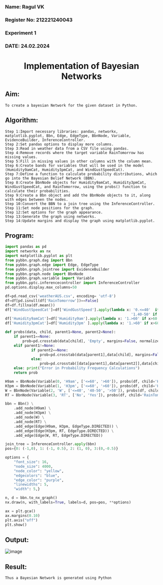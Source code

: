 <H3> Name:  Ragul VK </H3>
<H3>Register No: 212221240043</H3>
<H3> Experiment 1</H3>
<H3>DATE: 24.02.2024 </H3>
<H1 ALIGN=CENTER> Implementation of Bayesian Networks</H1>

## Aim:
    To create a bayesian Network for the given dataset in Python.
    
## Algorithm:

    Step 1:Import necessary libraries: pandas, networkx, matplotlib.pyplot, Bbn, Edge, EdgeType, BbnNode, Variable, EvidenceBuilder, InferenceController.
    Step 2:Set pandas options to display more columns.
    Step 3:Read in weather data from a CSV file using pandas.
    Step 4:Remove records where the target variable RainTomorrow has missing values.
    Step 5:Fill in missing values in other columns with the column mean.
    Step 6:Create bands for variables that will be used in the model (Humidity9amCat, Humidity3pmCat, and WindGustSpeedCat).
    Step 7:Define a function to calculate probability distributions, which go into the Bayesian Belief Network (BBN).
    Step 8:Create BbnNode objects for Humidity9amCat, Humidity3pmCat, WindGustSpeedCat, and RainTomorrow, using the probs() function to calculate their probabilities.
    Step 9:Create a Bbn object and add the BbnNode objects to it, along with edges between the nodes.
    Step 10:Convert the BBN to a join tree using the InferenceController.
    Step 11:Set node positions for the graph.
    Step 12:Set options for the graph appearance.
    Step 13:Generate the graph using networks.
    Step 14:Update margins and display the graph using matplotlib.pyplot.

## Program:
```python
import pandas as pd
import networkx as nx
import matplotlib.pyplot as plt
from pybbn.graph.dag import Bbn
from pybbn.graph.edge import Edge, EdgeType
from pybbn.graph.jointree import EvidenceBuilder
from pybbn.graph.node import BbnNode
from pybbn.graph.variable import Variable
from pybbn.pptc.inferencecontroller import InferenceController
pd.options.display.max_columns=50
```
```python
df=pd.read_csv('weatherAUS.csv', encoding= 'utf-8')
df=df[pd.isnull(df['RainTomorrow'])==False]
df=df.fillna(df.mean())
df['WindGustSpeedCat']=df['WindGustSpeed'].apply(lambda x: '0.<=40'  if x<=40 else
                                                          '1.40-50' if 40<x<=50 else '2.>50')
df['Humidity9amCat']=df['Humidity9am'].apply(lambda x: '1.>60' if x>60 else '0.‹=60')
df['Humidity3pmCat']=df['Humidity3pm' ].apply(lambda x: '1.>60' if x>60 else '0.<=60')
```
```python
def probs(data, child, parent1=None, parent2=None):
    if parent1==None:
        prob=pd.crosstab(data[child], 'Empty', margins=False, normalize='columns').sort_index().to_numpy().reshape(-1).tolist()
    elif parent1!=None:
            if parent2==None:
                prob=pd.crosstab(data[parent1],data[child], margins=False, normalize='index').sort_index().to_numpy().reshape(-1).tolist()
            else:
                prob=pd.crosstab([data[parent1],data[parent2]],data[child], margins=False, normalize='index').sort_index().to_numpy().reshape(-1).tolist()
    else: print("Error in Probability Frequency Calculations")
    return prob
```
```python
H9am = BbnNode(Variable(0, 'H9am', ['<=60', '>60']), probs(df, child='Humidity9amCat'))
H3pm = BbnNode(Variable(1, 'H3pm', ['<=60', '>60']), probs(df, child='Humidity3pmCat', parent1='Humidity9amCat'))
W = BbnNode(Variable(2, 'W', ['<=40', '40-50', '>50']), probs(df, child='WindGustSpeedCat'))
RT = BbnNode(Variable(3, 'RT', ['No', 'Yes']), probs(df, child='RainTomorrow', parent1='Humidity3pmCat', parent2='WindGustSpeedCat'))
```
```python
bbn = Bbn() \
    .add_node(H9am) \
    .add_node(H3pm) \
    .add_node(W) \
    .add_node(RT) \
    .add_edge(Edge(H9am, H3pm, EdgeType.DIRECTED)) \
    .add_edge(Edge(H3pm, RT, EdgeType.DIRECTED)) \
    .add_edge(Edge(W, RT, EdgeType.DIRECTED))
```
```python
join_tree = InferenceController.apply(bbn)
pos={0: (-1,0), 1: (-1, 0.5), 2: (1, 0), 3:(0,-0.5)}

options = {
    "font_size": 16,
    "node_size": 4000,
    "node_color": "yellow",
    "edgecolors": "blue",
    "edge_color": "purple",
    "linewidths": 5,
    "width": 5,}
```
```python
n, d = bbn.to_nx_graph()
nx.draw(n, with_labels=True, labels=d, pos=pos, **options)
```
```python
ax = plt.gca()
ax.margins(0.10)
plt.axis("off")
plt.show()
```
## Output:

![image](https://github.com/JoyceBeulah/Ex1-AAI/assets/118343698/25a32de8-6bf7-4bdf-aa26-0acc6c7896b7)

## Result:
    Thus a Bayesian Network is generated using Python

